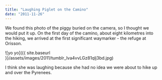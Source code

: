 ```yaml
---
title: "Laughing Piglet on the Camino"
date: "2011-11-26"
---
```


We found this photo of the piggy buried on the camera, so I thought we would put it up. On the first day of the camino, about eight kilometres into the hiking, we arrived at the first significant waymarker - the refuge at Orisson.

![yo yo]({{ site.baseurl }}/assets/images/2011/tumblr_lva4vvLGz81qlj3bd.jpg)

I think she was laughing because she had no idea we were about to hike up and over the Pyrenees.
